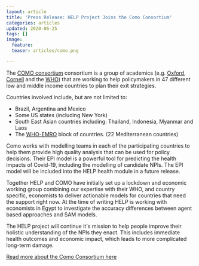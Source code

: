 ```yaml
---
layout: article
title: 'Press Release: HELP Project Joins the Como Consortium'
categories: articles
updated: 2020-06-25
tags: []
image:
  feature:
  teaser: articles/como.png

---
```


The [COMO consortium](https://www.tropicalmedicine.ox.ac.uk/news/como-consortium-the-covid-19-pandemic-modelling-in-context) consortium is a group of academics (e.g. [Oxford](https://www.tropicalmedicine.ox.ac.uk/team/lisa-white), [Cornell](https://weillcornell.org/nathanielhupert) and the [WHO](https://www.linkedin.com/in/keyrellous-adib/)) that are working to help policymakers in 47 different low and middle income countries to plan their exit strategies.

Countries involved include, but are not limited to:

- Brazil, Argentina and Mexico
- Some US states (including New York)
- South East Asian countries including: Thailand, Indonesia, Myanmar and Laos
- The [WHO-EMRO](http://www.emro.who.int/index.html) block of countries. (22 Mediterranean countries)

Como works with modelling teams in each of the participating countries to help them provide high quality analysis that can be used for policy decisions. Their EPI model is a powerful tool for predicting the health impacts of Covid-19, including the modelling of candidate NPIs. The EPI model will be included into the HELP health module in a future release.

Together HELP and COMO have initially set up a lockdown and economic working group combining our expertise with their WHO, and country specific, economists to deliver actionable models for countries that need the support right now. At the time of writing HELP is working with economists in Egypt to investigate the accuracy differences between agent based approaches and SAM models.

The HELP project will continue it's mission to help people improve their holistic understanding of the NPIs they enact. This includes immediate health outcomes and economic impact, which leads to more complicated long-term damage.

[Read more about the Como Consortium here](https://www.medsci.ox.ac.uk/news/como-consortium-the-covid-19-pandemic-modelling-in-context)
